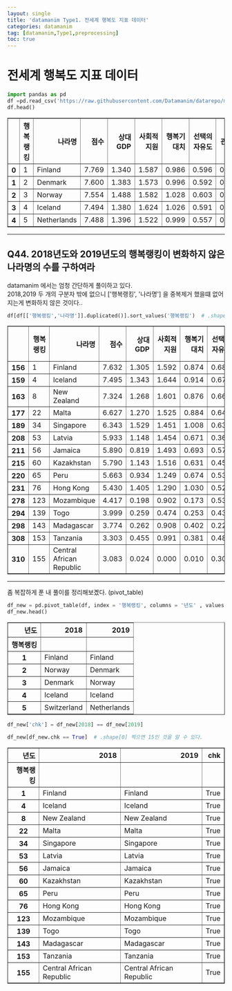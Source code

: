 ```yaml
---
layout: single
title: 'datamanim Type1. 전세계 행복도 지표 데이터'
categories: datamanim
tag: [datamanim,Type1,preprocessing]
toc: true
---
```


# 전세계 행복도 지표 데이터


```python
import pandas as pd
df =pd.read_csv('https://raw.githubusercontent.com/Datamanim/datarepo/main/happy2/happiness.csv',encoding='utf-8')
df.head()
```




<div>
<style scoped>
    .dataframe tbody tr th:only-of-type {
        vertical-align: middle;
    }

    .dataframe tbody tr th {
        vertical-align: top;
    }

    .dataframe thead th {
        text-align: right;
    }
</style>
<table border="1" class="dataframe">
  <thead>
    <tr style="text-align: right;">
      <th></th>
      <th>행복랭킹</th>
      <th>나라명</th>
      <th>점수</th>
      <th>상대GDP</th>
      <th>사회적지원</th>
      <th>행복기대치</th>
      <th>선택의 자유도</th>
      <th>관대함</th>
      <th>부패에 대한인식</th>
      <th>년도</th>
    </tr>
  </thead>
  <tbody>
    <tr>
      <th>0</th>
      <td>1</td>
      <td>Finland</td>
      <td>7.769</td>
      <td>1.340</td>
      <td>1.587</td>
      <td>0.986</td>
      <td>0.596</td>
      <td>0.153</td>
      <td>0.393</td>
      <td>2019</td>
    </tr>
    <tr>
      <th>1</th>
      <td>2</td>
      <td>Denmark</td>
      <td>7.600</td>
      <td>1.383</td>
      <td>1.573</td>
      <td>0.996</td>
      <td>0.592</td>
      <td>0.252</td>
      <td>0.410</td>
      <td>2019</td>
    </tr>
    <tr>
      <th>2</th>
      <td>3</td>
      <td>Norway</td>
      <td>7.554</td>
      <td>1.488</td>
      <td>1.582</td>
      <td>1.028</td>
      <td>0.603</td>
      <td>0.271</td>
      <td>0.341</td>
      <td>2019</td>
    </tr>
    <tr>
      <th>3</th>
      <td>4</td>
      <td>Iceland</td>
      <td>7.494</td>
      <td>1.380</td>
      <td>1.624</td>
      <td>1.026</td>
      <td>0.591</td>
      <td>0.354</td>
      <td>0.118</td>
      <td>2019</td>
    </tr>
    <tr>
      <th>4</th>
      <td>5</td>
      <td>Netherlands</td>
      <td>7.488</td>
      <td>1.396</td>
      <td>1.522</td>
      <td>0.999</td>
      <td>0.557</td>
      <td>0.322</td>
      <td>0.298</td>
      <td>2019</td>
    </tr>
  </tbody>
</table>
</div>



---
## Q44. 2018년도와 2019년도의 행복랭킹이 변화하지 않은 나라명의 수를 구하여라


datamanim 에서는 엄청 간단하게 풀이하고 있다.  
2018,2019 두 개의 구분자 밖에 없으니 ['행복랭킹', '나라명'] 을 중복제거 했을떄 없어지는게 변화하지 않은 것이다..


```python
df[df[['행복랭킹','나라명']].duplicated()].sort_values('행복랭킹')  # .shape[0]을 찍으면 15개 인것을 알 수 있다.
```




<div>
<style scoped>
    .dataframe tbody tr th:only-of-type {
        vertical-align: middle;
    }

    .dataframe tbody tr th {
        vertical-align: top;
    }

    .dataframe thead th {
        text-align: right;
    }
</style>
<table border="1" class="dataframe">
  <thead>
    <tr style="text-align: right;">
      <th></th>
      <th>행복랭킹</th>
      <th>나라명</th>
      <th>점수</th>
      <th>상대GDP</th>
      <th>사회적지원</th>
      <th>행복기대치</th>
      <th>선택의 자유도</th>
      <th>관대함</th>
      <th>부패에 대한인식</th>
      <th>년도</th>
    </tr>
  </thead>
  <tbody>
    <tr>
      <th>156</th>
      <td>1</td>
      <td>Finland</td>
      <td>7.632</td>
      <td>1.305</td>
      <td>1.592</td>
      <td>0.874</td>
      <td>0.681</td>
      <td>0.202</td>
      <td>0.393</td>
      <td>2018</td>
    </tr>
    <tr>
      <th>159</th>
      <td>4</td>
      <td>Iceland</td>
      <td>7.495</td>
      <td>1.343</td>
      <td>1.644</td>
      <td>0.914</td>
      <td>0.677</td>
      <td>0.353</td>
      <td>0.138</td>
      <td>2018</td>
    </tr>
    <tr>
      <th>163</th>
      <td>8</td>
      <td>New Zealand</td>
      <td>7.324</td>
      <td>1.268</td>
      <td>1.601</td>
      <td>0.876</td>
      <td>0.669</td>
      <td>0.365</td>
      <td>0.389</td>
      <td>2018</td>
    </tr>
    <tr>
      <th>177</th>
      <td>22</td>
      <td>Malta</td>
      <td>6.627</td>
      <td>1.270</td>
      <td>1.525</td>
      <td>0.884</td>
      <td>0.645</td>
      <td>0.376</td>
      <td>0.142</td>
      <td>2018</td>
    </tr>
    <tr>
      <th>189</th>
      <td>34</td>
      <td>Singapore</td>
      <td>6.343</td>
      <td>1.529</td>
      <td>1.451</td>
      <td>1.008</td>
      <td>0.631</td>
      <td>0.261</td>
      <td>0.457</td>
      <td>2018</td>
    </tr>
    <tr>
      <th>208</th>
      <td>53</td>
      <td>Latvia</td>
      <td>5.933</td>
      <td>1.148</td>
      <td>1.454</td>
      <td>0.671</td>
      <td>0.363</td>
      <td>0.092</td>
      <td>0.066</td>
      <td>2018</td>
    </tr>
    <tr>
      <th>211</th>
      <td>56</td>
      <td>Jamaica</td>
      <td>5.890</td>
      <td>0.819</td>
      <td>1.493</td>
      <td>0.693</td>
      <td>0.575</td>
      <td>0.096</td>
      <td>0.031</td>
      <td>2018</td>
    </tr>
    <tr>
      <th>215</th>
      <td>60</td>
      <td>Kazakhstan</td>
      <td>5.790</td>
      <td>1.143</td>
      <td>1.516</td>
      <td>0.631</td>
      <td>0.454</td>
      <td>0.148</td>
      <td>0.121</td>
      <td>2018</td>
    </tr>
    <tr>
      <th>220</th>
      <td>65</td>
      <td>Peru</td>
      <td>5.663</td>
      <td>0.934</td>
      <td>1.249</td>
      <td>0.674</td>
      <td>0.530</td>
      <td>0.092</td>
      <td>0.034</td>
      <td>2018</td>
    </tr>
    <tr>
      <th>231</th>
      <td>76</td>
      <td>Hong Kong</td>
      <td>5.430</td>
      <td>1.405</td>
      <td>1.290</td>
      <td>1.030</td>
      <td>0.524</td>
      <td>0.246</td>
      <td>0.291</td>
      <td>2018</td>
    </tr>
    <tr>
      <th>278</th>
      <td>123</td>
      <td>Mozambique</td>
      <td>4.417</td>
      <td>0.198</td>
      <td>0.902</td>
      <td>0.173</td>
      <td>0.531</td>
      <td>0.206</td>
      <td>0.158</td>
      <td>2018</td>
    </tr>
    <tr>
      <th>294</th>
      <td>139</td>
      <td>Togo</td>
      <td>3.999</td>
      <td>0.259</td>
      <td>0.474</td>
      <td>0.253</td>
      <td>0.434</td>
      <td>0.158</td>
      <td>0.101</td>
      <td>2018</td>
    </tr>
    <tr>
      <th>298</th>
      <td>143</td>
      <td>Madagascar</td>
      <td>3.774</td>
      <td>0.262</td>
      <td>0.908</td>
      <td>0.402</td>
      <td>0.221</td>
      <td>0.155</td>
      <td>0.049</td>
      <td>2018</td>
    </tr>
    <tr>
      <th>308</th>
      <td>153</td>
      <td>Tanzania</td>
      <td>3.303</td>
      <td>0.455</td>
      <td>0.991</td>
      <td>0.381</td>
      <td>0.481</td>
      <td>0.270</td>
      <td>0.097</td>
      <td>2018</td>
    </tr>
    <tr>
      <th>310</th>
      <td>155</td>
      <td>Central African Republic</td>
      <td>3.083</td>
      <td>0.024</td>
      <td>0.000</td>
      <td>0.010</td>
      <td>0.305</td>
      <td>0.218</td>
      <td>0.038</td>
      <td>2018</td>
    </tr>
  </tbody>
</table>
</div>



---
좀 복잡하게 푼 내 풀이를 정리해보곘다. (pivot_table)  


```python
df_new = pd.pivot_table(df, index = '행복랭킹', columns = '년도' , values = '나라명', aggfunc = lambda x : '-'.join(x))  # pivot_table 만드는 법 숙지!
df_new.head()
```




<div>
<style scoped>
    .dataframe tbody tr th:only-of-type {
        vertical-align: middle;
    }

    .dataframe tbody tr th {
        vertical-align: top;
    }

    .dataframe thead th {
        text-align: right;
    }
</style>
<table border="1" class="dataframe">
  <thead>
    <tr style="text-align: right;">
      <th>년도</th>
      <th>2018</th>
      <th>2019</th>
    </tr>
    <tr>
      <th>행복랭킹</th>
      <th></th>
      <th></th>
    </tr>
  </thead>
  <tbody>
    <tr>
      <th>1</th>
      <td>Finland</td>
      <td>Finland</td>
    </tr>
    <tr>
      <th>2</th>
      <td>Norway</td>
      <td>Denmark</td>
    </tr>
    <tr>
      <th>3</th>
      <td>Denmark</td>
      <td>Norway</td>
    </tr>
    <tr>
      <th>4</th>
      <td>Iceland</td>
      <td>Iceland</td>
    </tr>
    <tr>
      <th>5</th>
      <td>Switzerland</td>
      <td>Netherlands</td>
    </tr>
  </tbody>
</table>
</div>




```python
df_new['chk'] = df_new[2018] == df_new[2019]
```


```python
df_new[df_new.chk == True]  # .shape[0] 찍으면 15인 것을 알 수 있다.
```




<div>
<style scoped>
    .dataframe tbody tr th:only-of-type {
        vertical-align: middle;
    }

    .dataframe tbody tr th {
        vertical-align: top;
    }

    .dataframe thead th {
        text-align: right;
    }
</style>
<table border="1" class="dataframe">
  <thead>
    <tr style="text-align: right;">
      <th>년도</th>
      <th>2018</th>
      <th>2019</th>
      <th>chk</th>
    </tr>
    <tr>
      <th>행복랭킹</th>
      <th></th>
      <th></th>
      <th></th>
    </tr>
  </thead>
  <tbody>
    <tr>
      <th>1</th>
      <td>Finland</td>
      <td>Finland</td>
      <td>True</td>
    </tr>
    <tr>
      <th>4</th>
      <td>Iceland</td>
      <td>Iceland</td>
      <td>True</td>
    </tr>
    <tr>
      <th>8</th>
      <td>New Zealand</td>
      <td>New Zealand</td>
      <td>True</td>
    </tr>
    <tr>
      <th>22</th>
      <td>Malta</td>
      <td>Malta</td>
      <td>True</td>
    </tr>
    <tr>
      <th>34</th>
      <td>Singapore</td>
      <td>Singapore</td>
      <td>True</td>
    </tr>
    <tr>
      <th>53</th>
      <td>Latvia</td>
      <td>Latvia</td>
      <td>True</td>
    </tr>
    <tr>
      <th>56</th>
      <td>Jamaica</td>
      <td>Jamaica</td>
      <td>True</td>
    </tr>
    <tr>
      <th>60</th>
      <td>Kazakhstan</td>
      <td>Kazakhstan</td>
      <td>True</td>
    </tr>
    <tr>
      <th>65</th>
      <td>Peru</td>
      <td>Peru</td>
      <td>True</td>
    </tr>
    <tr>
      <th>76</th>
      <td>Hong Kong</td>
      <td>Hong Kong</td>
      <td>True</td>
    </tr>
    <tr>
      <th>123</th>
      <td>Mozambique</td>
      <td>Mozambique</td>
      <td>True</td>
    </tr>
    <tr>
      <th>139</th>
      <td>Togo</td>
      <td>Togo</td>
      <td>True</td>
    </tr>
    <tr>
      <th>143</th>
      <td>Madagascar</td>
      <td>Madagascar</td>
      <td>True</td>
    </tr>
    <tr>
      <th>153</th>
      <td>Tanzania</td>
      <td>Tanzania</td>
      <td>True</td>
    </tr>
    <tr>
      <th>155</th>
      <td>Central African Republic</td>
      <td>Central African Republic</td>
      <td>True</td>
    </tr>
  </tbody>
</table>
</div>


